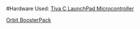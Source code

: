 #Hardware Used:
[Tiva C LaunchPad Microcontroller](http://www.ti.com/ww/en/launchpad/launchpads-connected-ek-tm4c123gxl.html)

[Orbit BoosterPack](http://store.digilentinc.com/orbit-boosterpack-input-output-add-on-board-designed-for-the-tiva-launchpad)
